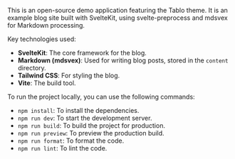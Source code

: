 
This is an open-source demo application featuring the Tablo theme. It is an example blog site built with SvelteKit, using svelte-preprocess and mdsvex for Markdown processing.

Key technologies used:
- **SvelteKit**: The core framework for the blog.
- **Markdown (mdsvex)**: Used for writing blog posts, stored in the `content` directory.
- **Tailwind CSS**: For styling the blog.
- **Vite**: The build tool.

To run the project locally, you can use the following commands:
- `npm install`: To install the dependencies.
- `npm run dev`: To start the development server.
- `npm run build`: To build the project for production.
- `npm run preview`: To preview the production build.
- `npm run format`: To format the code.
- `npm run lint`: To lint the code.
